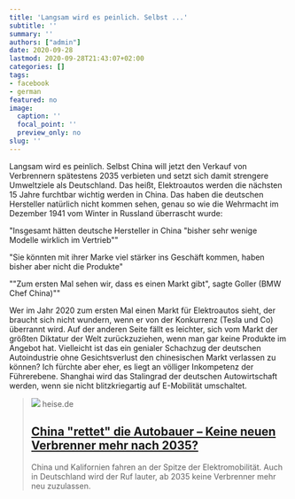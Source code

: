 ```yaml
---
title: 'Langsam wird es peinlich. Selbst ...'
subtitle: ''
summary: ''
authors: ["admin"]
date: 2020-09-28
lastmod: 2020-09-28T21:43:07+02:00
categories: []
tags:
- facebook
- german
featured: no
image:
  caption: ''
  focal_point: ''
  preview_only: no
slug: ''
---
```

Langsam wird es peinlich. Selbst China will jetzt den Verkauf von Verbrennern spätestens 2035 verbieten und setzt sich damit strengere Umweltziele als Deutschland. Das heißt, Elektroautos werden die nächsten 15 Jahre furchtbar wichtig werden in China. Das haben die deutschen Hersteller natürlich nicht kommen sehen, genau so wie die Wehrmacht im Dezember 1941 vom Winter in Russland überrascht wurde:

"Insgesamt hätten deutsche Hersteller in China "bisher sehr wenige Modelle wirklich im Vertrieb""

"Sie könnten mit ihrer Marke viel stärker ins Geschäft kommen, haben bisher aber nicht die Produkte"

""Zum ersten Mal sehen wir, dass es einen Markt gibt", sagte Goller (BMW Chef China)""

Wer im Jahr 2020 zum ersten Mal einen Markt für Elektroautos sieht, der braucht sich nicht wundern, wenn er von der Konkurrenz (Tesla und Co) überrannt wird. Auf der anderen Seite fällt es leichter, sich vom Markt der größten Diktatur der Welt zurückzuziehen, wenn man gar keine Produkte im Angebot hat. Vielleicht ist das ein genialer Schachzug der deutschen Autoindustrie ohne Gesichtsverlust den chinesischen Markt verlassen zu können? Ich fürchte aber eher, es liegt an völliger Inkompetenz der Führerebene. Shanghai wird das Stalingrad der deutschen Autowirtschaft werden, wenn sie nicht blitzkriegartig auf E-Mobilität umschaltet.
> [![](https://heise.cloudimg.io/bound/1200x1200/q85.png-lossy-85.webp-lossy-85.foil1/_www-heise-de_/imgs/18/2/9/7/5/8/4/9/shutterstock_1179686422-9ee974b7389be901.jpeg)](https://www.heise.de/news/China-rettet-die-Autobauer-Keine-neuen-Verbrenner-mehr-nach-2035-4913526.html)
> heise.de
> ## [China "rettet" die Autobauer – Keine neuen Verbrenner mehr nach 2035?](https://www.heise.de/news/China-rettet-die-Autobauer-Keine-neuen-Verbrenner-mehr-nach-2035-4913526.html)
>
>China und Kalifornien fahren an der Spitze der Elektromobilität. Auch in Deutschland wird der Ruf lauter, ab 2035 keine Verbrenner mehr neu zuzulassen.


